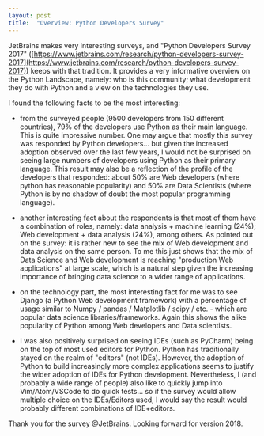 ```yaml
---
layout: post
title:  "Overview: Python Developers Survey"
---
```


JetBrains makes very interesting surveys, and "Python Developers Survey 2017" ([https://www.jetbrains.com/research/python-developers-survey-2017](https://www.jetbrains.com/research/python-developers-survey-2017)) keeps with that tradition. It provides a very informative overview on the Python Landscape, namely: who is this community; what development they do with Python and a view on the technologies they use.

I found the following facts to be the most interesting:

- from the surveyed people (9500 developers from 150 different countries),  79% of the developers use Python as their main language. This is quite impressive number. One may argue that mostly this survey was responded by Python developers... but given the increased adoption observed over the last few years, I would not be surprised on seeing large numbers of developers using Python as their primary language. This result may also be a reflection of the profile of the developers that responded: about 50% are Web developers (where python has reasonable popularity) and 50% are Data Scientists (where Python is by no shadow of doubt the most popular programming language).

- another interesting fact about the respondents is that most of them have a combination of roles, namely: data analysis + machine learning (24%); Web development + data analysis (24%), among others. As pointed out on the survey: it is rather new to see the mix of Web development and data analysis on the same person. To me this just shows that the mix of Data Science and Web development is reaching "production Web applications" at large scale, which is a natural step given the increasing importance of bringing data science to a wider range of applications.

- on the technology part, the most interesting fact for me was to see Django (a Python Web development framework) with a percentage of usage similar to Numpy / pandas / Matplotlib / scipy / etc. - which are popular data science libraries/frameworks. Again this shows the alike popularity of Python among Web developers and Data scientists.

- I was also positively surprised on seeing IDEs (such as PyCharm) being on the top of most used editors for Python. Python has traditionally stayed on the realm of "editors" (not IDEs). However, the adoption of Python to build increasingly more complex applications seems to justify the wider adoption of IDEs for Python development. Nevertheless, I (and probably a wide range of people) also like to quickly jump into Vim/Atom/VSCode to do quick tests... so if the survey would allow multiple choice on the IDEs/Editors used, I would say the result would probably different combinations of IDE+editors.

Thank you for the survey @JetBrains. Looking forward for version 2018.